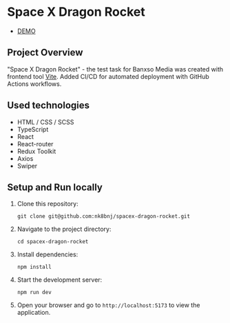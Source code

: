 # Space X Dragon Rocket

- [DEMO](https://nk8bnj.github.io/spacex-dragon-rocket/)

## Project Overview

"Space X Dragon Rocket" - the test task for Banxso Media was created with frontend tool [Vite](https://vitejs.dev/). Added CI/CD for automated deployment with GitHub Actions workflows.

## Used technologies

- HTML / CSS / SCSS
- TypeScript
- React
- React-router
- Redux Toolkit
- Axios
- Swiper

## Setup and Run locally

1. Clone this repository:

    ```
    git clone git@github.com:nk8bnj/spacex-dragon-rocket.git
    ```

2. Navigate to the project directory:

    ```
    cd spacex-dragon-rocket
    ```

3. Install dependencies:

    ```
    npm install
    ```

4. Start the development server:

    ```
    npm run dev
    ```
5. Open your browser and go to `http://localhost:5173` to view the application.
